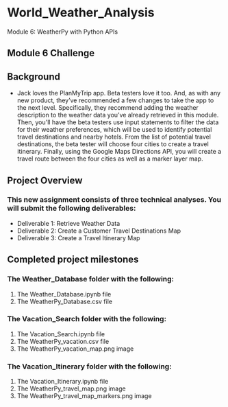 # World_Weather_Analysis
 Module 6: WeatherPy with Python APIs
 
## Module 6 Challenge

## Background

- Jack loves the PlanMyTrip app. Beta testers love it too. And, as with any new product, they’ve recommended a few changes to take the app to the next level. Specifically, they recommend adding the weather description to the weather data you’ve already retrieved in this module. Then, you'll have the beta testers use input statements to filter the data for their weather preferences, which will be used to identify potential travel destinations and nearby hotels. From the list of potential travel destinations, the beta tester will choose four cities to create a travel itinerary. Finally, using the Google Maps Directions API, you will create a travel route between the four cities as well as a marker layer map.

## Project Overview

### This new assignment consists of three technical analyses. You will submit the following deliverables:
- Deliverable 1: Retrieve Weather Data
- Deliverable 2: Create a Customer Travel Destinations Map
- Deliverable 3: Create a Travel Itinerary Map

## Completed project milestones

### The Weather_Database folder with the following:
1. The Weather_Database.ipynb file
2. The WeatherPy_Database.csv file

### The Vacation_Search folder with the following:
1. The Vacation_Search.ipynb file
2. The WeatherPy_vacation.csv file
3. The WeatherPy_vacation_map.png image

### The Vacation_Itinerary folder with the following:
1. The Vacation_Itinerary.ipynb file
2. The WeatherPy_travel_map.png image
3. The WeatherPy_travel_map_markers.png image
